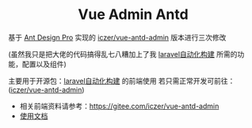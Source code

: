 <h1 align="center">Vue Admin Antd</h1>

基于 [Ant Design Pro](https://github.com/ant-design/ant-design-pro) 实现的 [iczer/vue-antd-admin](https://gitee.com/iczer/vue-antd-admin) 版本进行三次修改

(虽然我只是把大佬的代码搞得乱七八糟加上了我 [laravel自动化构建](https://gitee.com/georgie233/laravel-autocreate-api) 所需的功能，配置以及组件)


主要用于开源包：[laravel自动化构建](https://gitee.com/georgie233/laravel-autocreate-api) 的前端使用
若只需正常开发可前往：([iczer/vue-antd-admin](https://gitee.com/iczer/vue-antd-admin))


- 相关前端资料请参考：https://gitee.com/iczer/vue-antd-admin
- [使用文档](https://iczer.gitee.io/vue-antd-admin-docs)

